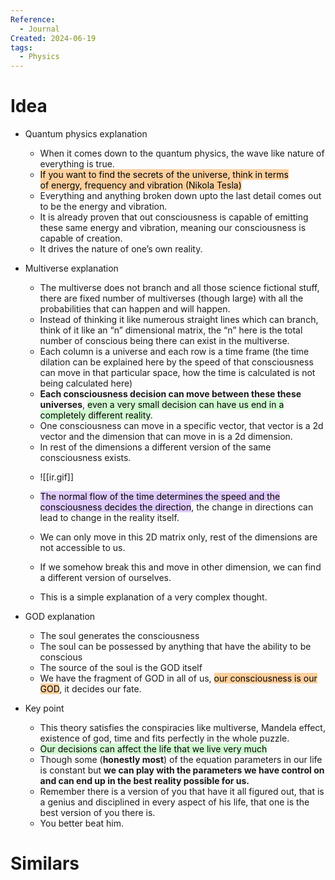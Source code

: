 ```yaml
---
Reference:
  - Journal
Created: 2024-06-19
tags:
  - Physics
---
```

# Idea

- Quantum physics explanation
	- When it comes down to the quantum physics, the wave like nature of everything is true.
	- <mark style="background: #FFB86CA6;">If you want to find the secrets of the universe, think in terms of energy, frequency and vibration (Nikola Tesla)</mark>
	- Everything and anything broken down upto the last detail comes out to be the energy and vibration.
	- It is already proven that out consciousness is capable of emitting these same energy and vibration, meaning our consciousness is capable of creation. 
	- It drives the nature of one’s own reality.
    
- Multiverse explanation
	- The multiverse does not branch and all those science fictional stuff, there are fixed number of multiverses (though large) with all the probabilities that can happen and will happen.
	- Instead of thinking it like numerous straight lines which can branch, think of it like an “n” dimensional matrix, the “n” here is the total number of conscious being there can exist in the multiverse.
	- Each column is a universe and each row is a time frame (the time dilation can be explained here by the speed of that consciousness can move in that particular space, how the time is calculated is not being calculated here)
	- **Each consciousness decision can move between these these universes**, <mark style="background: #BBFABBA6;">even a very small decision can have us end in a completely different reality</mark>. 
	- One consciousness can move in a specific vector, that vector is a 2d vector and the dimension that can move in is a 2d dimension. 
	- In rest of the dimensions a different version of the same consciousness exists.

    * ![[ir.gif]]
    
	* <mark style="background: #D2B3FFA6;">The normal flow of the time determines the speed and the consciousness decides the direction</mark>, the change in directions can lead to change in the reality itself.
	* We can only move in this 2D matrix only, rest of the dimensions are not accessible to us.
	* If we somehow break this and move in other dimension, we can find a different version of ourselves.
	* This is a simple explanation of a very complex thought.
    
- GOD explanation
	- The soul generates the consciousness
	- The soul can be possessed by anything that have the ability to be conscious
	- The source of the soul is the GOD itself
	- We have the fragment of GOD in all of us, <mark style="background: #FFB86CA6;">our consciousness is our GOD</mark>, it decides our fate.
    
- Key point
	- This theory satisfies the conspiracies like multiverse, Mandela effect, existence of god, time and fits perfectly in the whole puzzle. 
	- <mark style="background: #BBFABBA6;">Our decisions can affect the life that we live very much</mark>
	- Though some (**honestly most**) of the equation parameters in our life is constant but **we can play with the parameters we have control on and can end up in the best reality possible for us.** 
	- Remember there is a version of you that have it all figured out, that is a genius and disciplined in every aspect of his life, that one is the best version of you there is. 
	- You better beat him.

# Similars

